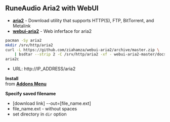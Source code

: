 RuneAudio Aria2 with WebUI
---

- [**aria2**](https://aria2.github.io/) - Download utility that supports HTTP(S), FTP, BitTorrent, and Metalink  
- [**webui-aria2**](https://github.com/ziahamza/webui-aria2) - Web inferface for aria2  
```sh
pacman -Sy aria2
mkdir /srv/http/aria2
curl -L https://github.com/ziahamza/webui-aria2/archive/master.zip \
	| bsdtar --strip 2 -C /srv/http/aria2 -xf - webui-aria2-master/docs/
aria2c
```
- URL: http://IP_ADDRESS/aria2
 
**Install**  
from [**Addons Menu**](https://github.com/rern/RuneAudio_Addons)  

**Specify saved filename**  
- [download link] --out=[file_name.ext]   
- file_name.ext - without spaces
- set directory in `dir` option
